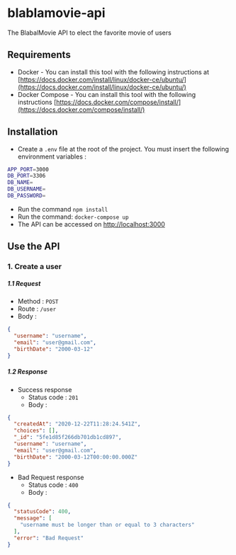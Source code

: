 # blablamovie-api
The BlabalMovie API to elect the favorite movie of users

## Requirements
* Docker - You can install this tool with the following instructions at [https://docs.docker.com/install/linux/docker-ce/ubuntu/](https://docs.docker.com/install/linux/docker-ce/ubuntu/)
* Docker Compose - You can install this tool with the following instructions [https://docs.docker.com/compose/install/](https://docs.docker.com/compose/install/)

## Installation
* Create a `.env` file at the root of the project. You must insert the following environment variables :
```bash
APP_PORT=3000
DB_PORT=3306
DB_NAME=
DB_USERNAME=
DB_PASSWORD=
```
* Run the command `npm install`
* Run the command: `docker-compose up`
* The API can be accessed on [http://localhost:3000](http://localhost:3000)

## Use the API

### 1. Create a user

##### 1.1 Request

* Method : `POST`
* Route : `/user`
* Body : 
```json 
{
  "username": "username",
  "email": "user@gmail.com",
  "birthDate": "2000-03-12"
}
```

##### 1.2 Response

* Success response
   * Status code : `201`
   * Body :
```json 
{
  "createdAt": "2020-12-22T11:28:24.541Z",
  "choices": [],
  "_id": "5fe1d85f266db701db1cd897",
  "username": "username",
  "email": "user@gmail.com",
  "birthDate": "2000-03-12T00:00:00.000Z"
}
```
* Bad Request response
   * Status code : `400`
   * Body :
```json 
{
  "statusCode": 400,
  "message": [
    "username must be longer than or equal to 3 characters"
  ],
  "error": "Bad Request"
}
```